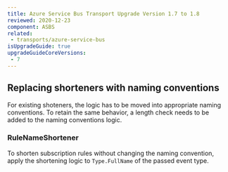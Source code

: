 ```yaml
---
title: Azure Service Bus Transport Upgrade Version 1.7 to 1.8
reviewed: 2020-12-23
component: ASBS
related:
 - transports/azure-service-bus
isUpgradeGuide: true
upgradeGuideCoreVersions:
 - 7
---
```


## Replacing shorteners with naming conventions

For existing shoteners, the logic has to be moved into appropriate naming conventions.
To retain the same behavior, a length check needs to be added to the naming conventions logic.

### RuleNameShortener

To shorten subscription rules without changing the naming convention, apply the shortening logic to `Type.FullName` of the passed event type.
